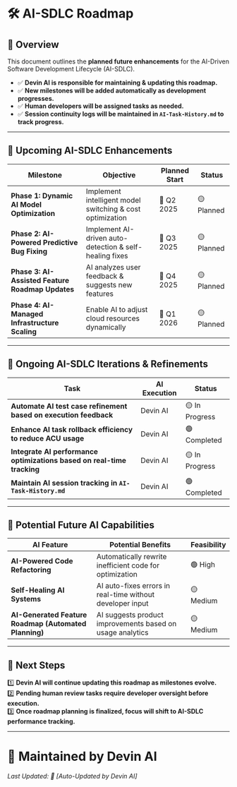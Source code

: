 # 🛠️ **AI-SDLC Roadmap**

## 📌 **Overview**  
This document outlines the **planned future enhancements** for the AI-Driven Software Development Lifecycle (AI-SDLC).

- ✅ **Devin AI is responsible for maintaining & updating this roadmap.**  
- ✅ **New milestones will be added automatically as development progresses.**  
- ✅ **Human developers will be assigned tasks as needed.**  
- ✅ **Session continuity logs will be maintained in `AI-Task-History.md` to track progress.**  

---

## 📍 **Upcoming AI-SDLC Enhancements**  
| **Milestone** | **Objective** | **Planned Start** | **Status** |
|--------------|-------------|----------------|-----------|
| **Phase 1: Dynamic AI Model Optimization** | Implement intelligent model switching & cost optimization | 📅 Q2 2025 | 🟡 Planned |
| **Phase 2: AI-Powered Predictive Bug Fixing** | Implement AI-driven auto-detection & self-healing fixes | 📅 Q3 2025 | 🟡 Planned |
| **Phase 3: AI-Assisted Feature Roadmap Updates** | AI analyzes user feedback & suggests new features | 📅 Q4 2025 | 🟡 Planned |
| **Phase 4: AI-Managed Infrastructure Scaling** | Enable AI to adjust cloud resources dynamically | 📅 Q1 2026 | 🟡 Planned |

---

## 🔄 **Ongoing AI-SDLC Iterations & Refinements**  
| **Task** | **AI Execution** | **Status** |
|---------|----------------|-----------|
| **Automate AI test case refinement based on execution feedback** | Devin AI | 🟡 In Progress |
| **Enhance AI task rollback efficiency to reduce ACU usage** | Devin AI | 🟢 Completed |
| **Integrate AI performance optimizations based on real-time tracking** | Devin AI | 🟡 In Progress |
| **Maintain AI session tracking in `AI-Task-History.md`** | Devin AI | 🟢 Completed |

---

## 🚀 **Potential Future AI Capabilities**  
| **AI Feature** | **Potential Benefits** | **Feasibility** |
|--------------|----------------------|---------------|
| **AI-Powered Code Refactoring** | Automatically rewrite inefficient code for optimization | 🟢 High |
| **Self-Healing AI Systems** | AI auto-fixes errors in real-time without developer input | 🟡 Medium |
| **AI-Generated Feature Roadmap (Automated Planning)** | AI suggests product improvements based on usage analytics | 🟡 Medium |

---

## 📌 **Next Steps**  
1️⃣ **Devin AI will continue updating this roadmap as milestones evolve.**  
2️⃣ **Pending human review tasks require developer oversight before execution.**  
3️⃣ **Once roadmap planning is finalized, focus will shift to AI-SDLC performance tracking.**  

---

# 📩 **Maintained by Devin AI**  
_Last Updated: 📅 [Auto-Updated by Devin AI]_    

